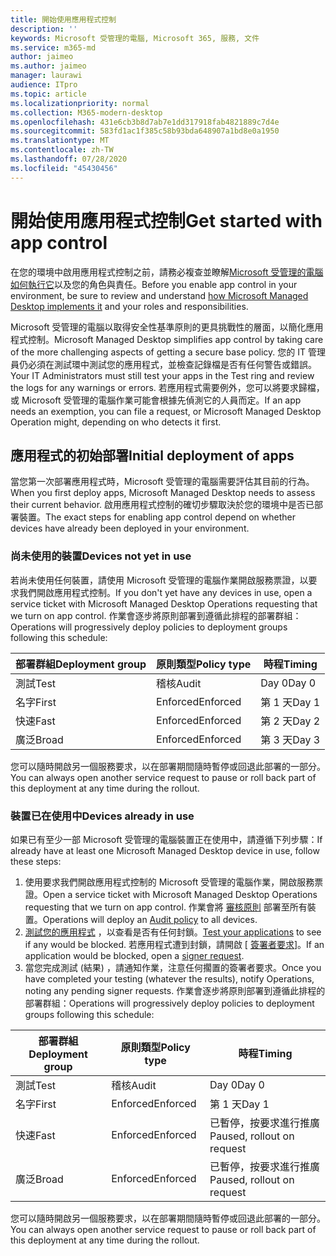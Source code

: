 ```yaml
---
title: 開始使用應用程式控制
description: ''
keywords: Microsoft 受管理的電腦, Microsoft 365, 服務, 文件
ms.service: m365-md
author: jaimeo
ms.author: jaimeo
manager: laurawi
audience: ITpro
ms.topic: article
ms.localizationpriority: normal
ms.collection: M365-modern-desktop
ms.openlocfilehash: 431e6cb3b8d7ab7e1dd317918fab4821889c7d4e
ms.sourcegitcommit: 583fd1ac1f385c58b93bda648907a1bd8e0a1950
ms.translationtype: MT
ms.contentlocale: zh-TW
ms.lasthandoff: 07/28/2020
ms.locfileid: "45430456"
---
```

# <a name="get-started-with-app-control"></a><span data-ttu-id="2218a-103">開始使用應用程式控制</span><span class="sxs-lookup"><span data-stu-id="2218a-103">Get started with app control</span></span>

<span data-ttu-id="2218a-104">在您的環境中啟用應用程式控制之前，請務必複查並瞭解[Microsoft 受管理的電腦如何執行它](../service-description/app-control.md)以及您的角色與責任。</span><span class="sxs-lookup"><span data-stu-id="2218a-104">Before you enable app control in your environment, be sure to review and understand [how Microsoft Managed Desktop implements it](../service-description/app-control.md) and your roles and responsibilities.</span></span>

<span data-ttu-id="2218a-105">Microsoft 受管理的電腦以取得安全性基準原則的更具挑戰性的層面，以簡化應用程式控制。</span><span class="sxs-lookup"><span data-stu-id="2218a-105">Microsoft Managed Desktop simplifies app control by taking care of the more challenging aspects of getting a secure base policy.</span></span> <span data-ttu-id="2218a-106">您的 IT 管理員仍必須在測試環中測試您的應用程式，並檢查記錄檔是否有任何警告或錯誤。</span><span class="sxs-lookup"><span data-stu-id="2218a-106">Your IT Administrators must still test your apps in the Test ring and review the logs for any warnings or errors.</span></span> <span data-ttu-id="2218a-107">若應用程式需要例外，您可以將要求歸檔，或 Microsoft 受管理的電腦作業可能會根據先偵測它的人員而定。</span><span class="sxs-lookup"><span data-stu-id="2218a-107">If an app needs an exemption, you can file a request, or Microsoft Managed Desktop Operation might, depending on who detects it first.</span></span>

## <a name="initial-deployment-of-apps"></a><span data-ttu-id="2218a-108">應用程式的初始部署</span><span class="sxs-lookup"><span data-stu-id="2218a-108">Initial deployment of apps</span></span>

<span data-ttu-id="2218a-109">當您第一次部署應用程式時，Microsoft 受管理的電腦需要評估其目前的行為。</span><span class="sxs-lookup"><span data-stu-id="2218a-109">When you first deploy apps, Microsoft Managed Desktop needs to assess their current behavior.</span></span> <span data-ttu-id="2218a-110">啟用應用程式控制的確切步驟取決於您的環境中是否已部署裝置。</span><span class="sxs-lookup"><span data-stu-id="2218a-110">The exact steps for enabling app control depend on whether devices have already been deployed in your environment.</span></span>

### <a name="devices-not-yet-in-use"></a><span data-ttu-id="2218a-111">尚未使用的裝置</span><span class="sxs-lookup"><span data-stu-id="2218a-111">Devices not yet in use</span></span>

<span data-ttu-id="2218a-112">若尚未使用任何裝置，請使用 Microsoft 受管理的電腦作業開啟服務票證，以要求我們開啟應用程式控制。</span><span class="sxs-lookup"><span data-stu-id="2218a-112">If you don't yet have any devices in use, open a service ticket with Microsoft Managed Desktop Operations requesting that we turn on app control.</span></span> <span data-ttu-id="2218a-113">作業會逐步將原則部署到遵循此排程的部署群組：</span><span class="sxs-lookup"><span data-stu-id="2218a-113">Operations will progressively deploy policies to deployment groups following this schedule:</span></span>

|<span data-ttu-id="2218a-114">部署群組</span><span class="sxs-lookup"><span data-stu-id="2218a-114">Deployment group</span></span>  |<span data-ttu-id="2218a-115">原則類型</span><span class="sxs-lookup"><span data-stu-id="2218a-115">Policy type</span></span>  |<span data-ttu-id="2218a-116">時程</span><span class="sxs-lookup"><span data-stu-id="2218a-116">Timing</span></span>  |
|---------|---------|---------|
|<span data-ttu-id="2218a-117">測試</span><span class="sxs-lookup"><span data-stu-id="2218a-117">Test</span></span>     |  <span data-ttu-id="2218a-118">稽核</span><span class="sxs-lookup"><span data-stu-id="2218a-118">Audit</span></span>       |  <span data-ttu-id="2218a-119">Day 0</span><span class="sxs-lookup"><span data-stu-id="2218a-119">Day 0</span></span>       |
|<span data-ttu-id="2218a-120">名字</span><span class="sxs-lookup"><span data-stu-id="2218a-120">First</span></span>     | <span data-ttu-id="2218a-121">Enforced</span><span class="sxs-lookup"><span data-stu-id="2218a-121">Enforced</span></span>        | <span data-ttu-id="2218a-122">第 1 天</span><span class="sxs-lookup"><span data-stu-id="2218a-122">Day 1</span></span>        |
|<span data-ttu-id="2218a-123">快速</span><span class="sxs-lookup"><span data-stu-id="2218a-123">Fast</span></span>     | <span data-ttu-id="2218a-124">Enforced</span><span class="sxs-lookup"><span data-stu-id="2218a-124">Enforced</span></span>        |  <span data-ttu-id="2218a-125">第 2 天</span><span class="sxs-lookup"><span data-stu-id="2218a-125">Day 2</span></span>       |
|<span data-ttu-id="2218a-126">廣泛</span><span class="sxs-lookup"><span data-stu-id="2218a-126">Broad</span></span>     | <span data-ttu-id="2218a-127">Enforced</span><span class="sxs-lookup"><span data-stu-id="2218a-127">Enforced</span></span>        |  <span data-ttu-id="2218a-128">第 3 天</span><span class="sxs-lookup"><span data-stu-id="2218a-128">Day 3</span></span>       |

<span data-ttu-id="2218a-129">您可以隨時開啟另一個服務要求，以在部署期間隨時暫停或回退此部署的一部分。</span><span class="sxs-lookup"><span data-stu-id="2218a-129">You can always open another service request to pause or roll back part of this deployment at any time during the rollout.</span></span>

### <a name="devices-already-in-use"></a><span data-ttu-id="2218a-130">裝置已在使用中</span><span class="sxs-lookup"><span data-stu-id="2218a-130">Devices already in use</span></span>

<span data-ttu-id="2218a-131">如果已有至少一部 Microsoft 受管理的電腦裝置正在使用中，請遵循下列步驟：</span><span class="sxs-lookup"><span data-stu-id="2218a-131">If already have at least one Microsoft Managed Desktop device in use, follow these steps:</span></span>

1. <span data-ttu-id="2218a-132">使用要求我們開啟應用程式控制的 Microsoft 受管理的電腦作業，開啟服務票證。</span><span class="sxs-lookup"><span data-stu-id="2218a-132">Open a service ticket with Microsoft Managed Desktop Operations requesting that we turn on app control.</span></span> <span data-ttu-id="2218a-133">作業會將 [審核原則](../service-description/app-control.md#audit-policy) 部署至所有裝置。</span><span class="sxs-lookup"><span data-stu-id="2218a-133">Operations will deploy an [Audit policy](../service-description/app-control.md#audit-policy) to all devices.</span></span>
2. <span data-ttu-id="2218a-134">[測試您的應用程式](../working-with-managed-desktop/work-with-app-control.md#add-a-new-app) ，以查看是否有任何封鎖。</span><span class="sxs-lookup"><span data-stu-id="2218a-134">[Test your applications](../working-with-managed-desktop/work-with-app-control.md#add-a-new-app) to see if any would be blocked.</span></span> <span data-ttu-id="2218a-135">若應用程式遭到封鎖，請開啟 [ [簽署者要求](../working-with-managed-desktop/work-with-app-control.md#add-or-remove-a-trusted-signer)]。</span><span class="sxs-lookup"><span data-stu-id="2218a-135">If an application would be blocked, open a [signer request](../working-with-managed-desktop/work-with-app-control.md#add-or-remove-a-trusted-signer).</span></span> 
3. <span data-ttu-id="2218a-136">當您完成測試 (結果) ，請通知作業，注意任何擱置的簽署者要求。</span><span class="sxs-lookup"><span data-stu-id="2218a-136">Once you have completed your testing (whatever the results), notify Operations, noting any pending signer requests.</span></span> <span data-ttu-id="2218a-137">作業會逐步將原則部署到遵循此排程的部署群組：</span><span class="sxs-lookup"><span data-stu-id="2218a-137">Operations will progressively deploy policies to deployment groups following this schedule:</span></span>

|<span data-ttu-id="2218a-138">部署群組</span><span class="sxs-lookup"><span data-stu-id="2218a-138">Deployment group</span></span>  |<span data-ttu-id="2218a-139">原則類型</span><span class="sxs-lookup"><span data-stu-id="2218a-139">Policy type</span></span>  |<span data-ttu-id="2218a-140">時程</span><span class="sxs-lookup"><span data-stu-id="2218a-140">Timing</span></span>  |
|---------|---------|---------|
|<span data-ttu-id="2218a-141">測試</span><span class="sxs-lookup"><span data-stu-id="2218a-141">Test</span></span>     |  <span data-ttu-id="2218a-142">稽核</span><span class="sxs-lookup"><span data-stu-id="2218a-142">Audit</span></span>       |  <span data-ttu-id="2218a-143">Day 0</span><span class="sxs-lookup"><span data-stu-id="2218a-143">Day 0</span></span>       |
|<span data-ttu-id="2218a-144">名字</span><span class="sxs-lookup"><span data-stu-id="2218a-144">First</span></span>     | <span data-ttu-id="2218a-145">Enforced</span><span class="sxs-lookup"><span data-stu-id="2218a-145">Enforced</span></span>        | <span data-ttu-id="2218a-146">第 1 天</span><span class="sxs-lookup"><span data-stu-id="2218a-146">Day 1</span></span>        |
|<span data-ttu-id="2218a-147">快速</span><span class="sxs-lookup"><span data-stu-id="2218a-147">Fast</span></span>     | <span data-ttu-id="2218a-148">Enforced</span><span class="sxs-lookup"><span data-stu-id="2218a-148">Enforced</span></span>        |  <span data-ttu-id="2218a-149">已暫停，按要求進行推廣</span><span class="sxs-lookup"><span data-stu-id="2218a-149">Paused, rollout on request</span></span>       |
|<span data-ttu-id="2218a-150">廣泛</span><span class="sxs-lookup"><span data-stu-id="2218a-150">Broad</span></span>     | <span data-ttu-id="2218a-151">Enforced</span><span class="sxs-lookup"><span data-stu-id="2218a-151">Enforced</span></span>        |  <span data-ttu-id="2218a-152">已暫停，按要求進行推廣</span><span class="sxs-lookup"><span data-stu-id="2218a-152">Paused, rollout on request</span></span>       |

<span data-ttu-id="2218a-153">您可以隨時開啟另一個服務要求，以在部署期間隨時暫停或回退此部署的一部分。</span><span class="sxs-lookup"><span data-stu-id="2218a-153">You can always open another service request to pause or roll back part of this deployment at any time during the rollout.</span></span>



